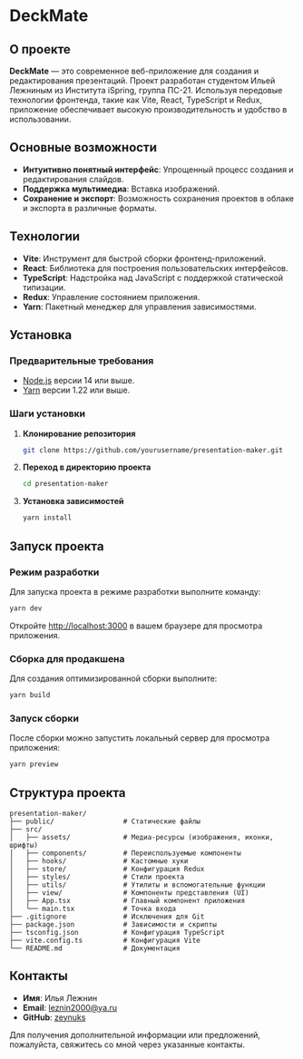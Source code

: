 # DeсkMate

## О проекте

**DeсkMate** — это современное веб-приложение для создания и редактирования презентаций. Проект разработан студентом Ильей Лежниным из Института iSpring, группа ПС-21. Используя передовые технологии фронтенда, такие как Vite, React, TypeScript и Redux, приложение обеспечивает высокую производительность и удобство в использовании.

## Основные возможности

- **Интуитивно понятный интерфейс**: Упрощенный процесс создания и редактирования слайдов.
- **Поддержка мультимедиа**: Вставка изображений.
- **Сохранение и экспорт**: Возможность сохранения проектов в облаке и экспорта в различные форматы.

## Технологии

- **Vite**: Инструмент для быстрой сборки фронтенд-приложений.
- **React**: Библиотека для построения пользовательских интерфейсов.
- **TypeScript**: Надстройка над JavaScript с поддержкой статической типизации.
- **Redux**: Управление состоянием приложения.
- **Yarn**: Пакетный менеджер для управления зависимостями.

## Установка

### Предварительные требования

- [Node.js](https://nodejs.org/) версии 14 или выше.
- [Yarn](https://yarnpkg.com/) версии 1.22 или выше.

### Шаги установки

1. **Клонирование репозитория**

   ```bash
   git clone https://github.com/yourusername/presentation-maker.git
   ```

2. **Переход в директорию проекта**

   ```bash
   cd presentation-maker
   ```

3. **Установка зависимостей**

   ```bash
   yarn install
   ```

## Запуск проекта

### Режим разработки

Для запуска проекта в режиме разработки выполните команду:

```bash
yarn dev
```

Откройте [http://localhost:3000](http://localhost:3000) в вашем браузере для просмотра приложения.

### Сборка для продакшена

Для создания оптимизированной сборки выполните:

```bash
yarn build
```

### Запуск сборки

После сборки можно запустить локальный сервер для просмотра приложения:

```bash
yarn preview
```

## Структура проекта

```
presentation-maker/
├── public/                 # Статические файлы
├── src/
│   ├── assets/             # Медиа-ресурсы (изображения, иконки, шрифты)
│   ├── components/         # Переиспользуемые компоненты
│   ├── hooks/              # Кастомные хуки
│   ├── store/              # Конфигурация Redux
│   ├── styles/             # Стили проекта
│   ├── utils/              # Утилиты и вспомогательные функции
│   ├── view/               # Компоненты представления (UI)
│   ├── App.tsx             # Главный компонент приложения
│   └── main.tsx            # Точка входа
├── .gitignore              # Исключения для Git
├── package.json            # Зависимости и скрипты
├── tsconfig.json           # Конфигурация TypeScript
├── vite.config.ts          # Конфигурация Vite
└── README.md               # Документация

```

## Контакты

- **Имя**: Илья Лежнин
- **Email**: leznin2000@ya.ru
- **GitHub**: [zeynuks](https://github.com/zeynuks)

Для получения дополнительной информации или предложений, пожалуйста, свяжитесь со мной через указанные контакты.
